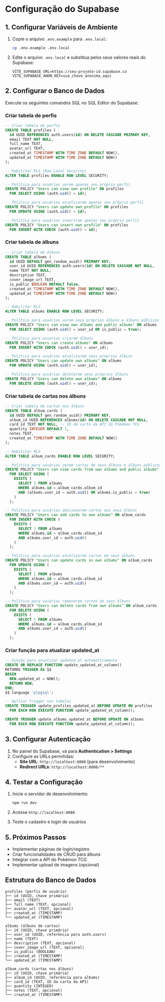 # Configuração do Supabase

## 1. Configurar Variáveis de Ambiente

1. Copie o arquivo `.env.example` para `.env.local`:
   ```bash
   cp .env.example .env.local
   ```

2. Edite o arquivo `.env.local` e substitua pelos seus valores reais do Supabase:
   ```env
   VITE_SUPABASE_URL=https://seu-projeto-id.supabase.co
   VITE_SUPABASE_ANON_KEY=sua_chave_anonima_aqui
   ```

## 2. Configurar o Banco de Dados

Execute os seguintes comandos SQL no SQL Editor do Supabase:

### Criar tabela de perfis
```sql
-- Criar tabela de perfis
CREATE TABLE profiles (
  id UUID REFERENCES auth.users(id) ON DELETE CASCADE PRIMARY KEY,
  email TEXT NOT NULL,
  full_name TEXT,
  avatar_url TEXT,
  created_at TIMESTAMP WITH TIME ZONE DEFAULT NOW(),
  updated_at TIMESTAMP WITH TIME ZONE DEFAULT NOW()
);

-- Habilitar RLS (Row Level Security)
ALTER TABLE profiles ENABLE ROW LEVEL SECURITY;

-- Política para usuários verem apenas seu próprio perfil
CREATE POLICY "Users can view own profile" ON profiles
  FOR SELECT USING (auth.uid() = id);

-- Política para usuários atualizarem apenas seu próprio perfil
CREATE POLICY "Users can update own profile" ON profiles
  FOR UPDATE USING (auth.uid() = id);

-- Política para usuários inserirem apenas seu próprio perfil
CREATE POLICY "Users can insert own profile" ON profiles
  FOR INSERT WITH CHECK (auth.uid() = id);
```

### Criar tabela de álbuns
```sql
-- Criar tabela de álbuns
CREATE TABLE albums (
  id UUID DEFAULT gen_random_uuid() PRIMARY KEY,
  user_id UUID REFERENCES auth.users(id) ON DELETE CASCADE NOT NULL,
  name TEXT NOT NULL,
  description TEXT,
  cover_image_url TEXT,
  is_public BOOLEAN DEFAULT false,
  created_at TIMESTAMP WITH TIME ZONE DEFAULT NOW(),
  updated_at TIMESTAMP WITH TIME ZONE DEFAULT NOW()
);

-- Habilitar RLS
ALTER TABLE albums ENABLE ROW LEVEL SECURITY;

-- Política para usuários verem seus próprios álbuns e álbuns públicos
CREATE POLICY "Users can view own albums and public albums" ON albums
  FOR SELECT USING (auth.uid() = user_id OR is_public = true);

-- Política para usuários criarem álbuns
CREATE POLICY "Users can create albums" ON albums
  FOR INSERT WITH CHECK (auth.uid() = user_id);

-- Política para usuários atualizarem seus próprios álbuns
CREATE POLICY "Users can update own albums" ON albums
  FOR UPDATE USING (auth.uid() = user_id);

-- Política para usuários deletarem seus próprios álbuns
CREATE POLICY "Users can delete own albums" ON albums
  FOR DELETE USING (auth.uid() = user_id);
```

### Criar tabela de cartas nos álbuns
```sql
-- Criar tabela de cartas nos álbuns
CREATE TABLE album_cards (
  id UUID DEFAULT gen_random_uuid() PRIMARY KEY,
  album_id UUID REFERENCES albums(id) ON DELETE CASCADE NOT NULL,
  card_id TEXT NOT NULL, -- ID da carta da API do Pokémon TCG
  quantity INTEGER DEFAULT 1,
  notes TEXT,
  created_at TIMESTAMP WITH TIME ZONE DEFAULT NOW()
);

-- Habilitar RLS
ALTER TABLE album_cards ENABLE ROW LEVEL SECURITY;

-- Política para usuários verem cartas de seus álbuns e álbuns públicos
CREATE POLICY "Users can view cards from own albums and public albums" ON album_cards
  FOR SELECT USING (
    EXISTS (
      SELECT 1 FROM albums 
      WHERE albums.id = album_cards.album_id 
      AND (albums.user_id = auth.uid() OR albums.is_public = true)
    )
  );

-- Política para usuários adicionarem cartas aos seus álbuns
CREATE POLICY "Users can add cards to own albums" ON album_cards
  FOR INSERT WITH CHECK (
    EXISTS (
      SELECT 1 FROM albums 
      WHERE albums.id = album_cards.album_id 
      AND albums.user_id = auth.uid()
    )
  );

-- Política para usuários atualizarem cartas em seus álbuns
CREATE POLICY "Users can update cards in own albums" ON album_cards
  FOR UPDATE USING (
    EXISTS (
      SELECT 1 FROM albums 
      WHERE albums.id = album_cards.album_id 
      AND albums.user_id = auth.uid()
    )
  );

-- Política para usuários removerem cartas de seus álbuns
CREATE POLICY "Users can delete cards from own albums" ON album_cards
  FOR DELETE USING (
    EXISTS (
      SELECT 1 FROM albums 
      WHERE albums.id = album_cards.album_id 
      AND albums.user_id = auth.uid()
    )
  );
```

### Criar função para atualizar updated_at
```sql
-- Função para atualizar updated_at automaticamente
CREATE OR REPLACE FUNCTION update_updated_at_column()
RETURNS TRIGGER AS $$
BEGIN
  NEW.updated_at = NOW();
  RETURN NEW;
END;
$$ language 'plpgsql';

-- Aplicar trigger nas tabelas
CREATE TRIGGER update_profiles_updated_at BEFORE UPDATE ON profiles
  FOR EACH ROW EXECUTE FUNCTION update_updated_at_column();

CREATE TRIGGER update_albums_updated_at BEFORE UPDATE ON albums
  FOR EACH ROW EXECUTE FUNCTION update_updated_at_column();
```

## 3. Configurar Autenticação

1. No painel do Supabase, vá para **Authentication > Settings**
2. Configure as URLs permitidas:
   - **Site URL**: `http://localhost:8080` (para desenvolvimento)
   - **Redirect URLs**: `http://localhost:8080/**`

## 4. Testar a Configuração

1. Inicie o servidor de desenvolvimento:
   ```bash
   npm run dev
   ```

2. Acesse `http://localhost:8080`
3. Teste o cadastro e login de usuários

## 5. Próximos Passos

- Implementar páginas de login/registro
- Criar funcionalidades de CRUD para álbuns
- Integrar com a API do Pokémon TCG
- Implementar upload de imagens (opcional)

## Estrutura do Banco de Dados

```
profiles (perfis de usuário)
├── id (UUID, chave primária)
├── email (TEXT)
├── full_name (TEXT, opcional)
├── avatar_url (TEXT, opcional)
├── created_at (TIMESTAMP)
└── updated_at (TIMESTAMP)

albums (álbuns de cartas)
├── id (UUID, chave primária)
├── user_id (UUID, referência para auth.users)
├── name (TEXT)
├── description (TEXT, opcional)
├── cover_image_url (TEXT, opcional)
├── is_public (BOOLEAN)
├── created_at (TIMESTAMP)
└── updated_at (TIMESTAMP)

album_cards (cartas nos álbuns)
├── id (UUID, chave primária)
├── album_id (UUID, referência para albums)
├── card_id (TEXT, ID da carta da API)
├── quantity (INTEGER)
├── notes (TEXT, opcional)
└── created_at (TIMESTAMP)
```

